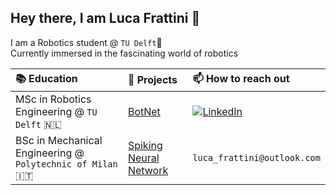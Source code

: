 ## Hey there, I am Luca Frattini :wave:

I am a Robotics student @ `TU Delft`🤖 \
Currently immersed in the fascinating world of robotics

| 📚 Education | 📌 Projects | 📫 How to reach out |
|:---|:---|:---|
|MSc in Robotics Engineering @ ``TU Delft`` 🇳🇱|[BotNet](https://github.com/LucaFrat/BotNet)|[![LinkedIn](https://img.shields.io/badge/linkedin-%230077B5.svg?style=for-the-badge&logo=linkedin&logoColor=white)](https://www.linkedin.com/in/luca-frattini-578144233/)|
|BSc in Mechanical Engineering @ ``Polytechnic of Milan`` :it:|[Spiking Neural Network](https://github.com/LucaFrat/Research_Intern_SNN)|``luca_frattini@outlook.com``|


